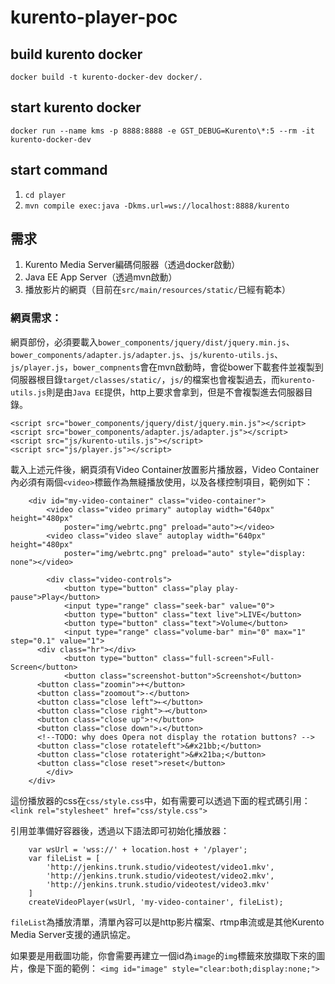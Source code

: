 # kurento-player-poc


## build kurento docker

`docker build -t kurento-docker-dev docker/.`

## start kurento docker

`docker run --name kms -p 8888:8888 -e GST_DEBUG=Kurento\*:5 --rm -it kurento-docker-dev`

## start command

1. `cd player`
2. `mvn compile exec:java -Dkms.url=ws://localhost:8888/kurento`


## 需求
1. Kurento Media Server編碼伺服器（透過docker啟動）
2. Java EE App Server（透過mvn啟動）
3. 播放影片的網頁（目前在`src/main/resources/static/`已經有範本）

### 網頁需求：
網頁部份，必須要載入`bower_components/jquery/dist/jquery.min.js`、`bower_components/adapter.js/adapter.js`、`js/kurento-utils.js`、`js/player.js`，`bower_compnents`會在mvn啟動時，會從bower下載套件並複製到伺服器根目錄`target/classes/static/`，`js/`的檔案也會複製過去，而`kurento-utils.js`則是由`Java EE`提供，http上要求會拿到，但是不會複製進去伺服器目錄。
```
<script src="bower_components/jquery/dist/jquery.min.js"></script>
<script src="bower_components/adapter.js/adapter.js"></script>
<script src="js/kurento-utils.js"></script>
<script src="js/player.js"></script>
```

載入上述元件後，網頁須有Video Container放置影片播放器，Video Container內必須有兩個`<video>`標籤作為無縫播放使用，以及各樣控制項目，範例如下：
```
	<div id="my-video-container" class="video-container">
		<video class="video primary" autoplay width="640px" height="480px"
			poster="img/webrtc.png" preload="auto"></video>
		<video class="video slave" autoplay width="640px" height="480px"
			poster="img/webrtc.png" preload="auto" style="display: none"></video>

		<div class="video-controls">
			<button type="button" class="play play-pause">Play</button>
			<input type="range" class="seek-bar" value="0">
			<button type="button" class="text live">LIVE</button>
			<button type="button" class="text">Volume</button>
			<input type="range" class="volume-bar" min="0" max="1" step="0.1" value="1">
      <div class="hr"></div>
			<button type="button" class="full-screen">Full-Screen</button>
			<button class="screenshot-button">Screenshot</button>
      <button class="zoomin">+</button>
      <button class="zoomout">-</button>
      <button class="close left">⇠</button>
      <button class="close right">⇢</button>
      <button class="close up">⇡</button>
      <button class="close down">⇣</button>
      <!--TODO: why does Opera not display the rotation buttons? -->
      <button class="close rotateleft">&#x21bb;</button>
      <button class="close rotateright">&#x21ba;</button>
      <button class="close reset">reset</button>
		</div>
	</div>
```

這份播放器的css在`css/style.css`中，如有需要可以透過下面的程式碼引用：
`<link rel="stylesheet" href="css/style.css">`

引用並準備好容器後，透過以下語法即可初始化播放器：
```
	var wsUrl = 'wss://' + location.host + '/player';
	var fileList = [
		'http://jenkins.trunk.studio/videotest/video1.mkv',
		'http://jenkins.trunk.studio/videotest/video2.mkv',
		'http://jenkins.trunk.studio/videotest/video3.mkv'
	]
	createVideoPlayer(wsUrl, 'my-video-container', fileList);
```

`fileList`為播放清單，清單內容可以是http影片檔案、rtmp串流或是其他Kurento Media Server支援的通訊協定。

如果要是用截圖功能，你會需要再建立一個id為`image`的`img`標籤來放擷取下來的圖片，像是下面的範例：
`<img id="image" style="clear:both;display:none;">`



